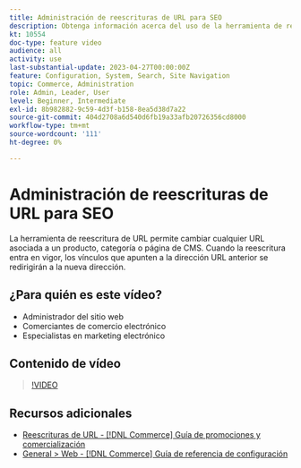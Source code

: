 ```yaml
---
title: Administración de reescrituras de URL para SEO
description: Obtenga información acerca del uso de la herramienta de reescritura de URL para cambiar cualquier dirección URL asociada a un producto, categoría o página de CMS.
kt: 10554
doc-type: feature video
audience: all
activity: use
last-substantial-update: 2023-04-27T00:00:00Z
feature: Configuration, System, Search, Site Navigation
topic: Commerce, Administration
role: Admin, Leader, User
level: Beginner, Intermediate
exl-id: 8b982882-9c59-4d3f-b158-8ea5d38d7a22
source-git-commit: 404d2708a6d540d6fb19a33afb20726356cd8000
workflow-type: tm+mt
source-wordcount: '111'
ht-degree: 0%

---
```


# Administración de reescrituras de URL para SEO

La herramienta de reescritura de URL permite cambiar cualquier URL asociada a un producto, categoría o página de CMS. Cuando la reescritura entra en vigor, los vínculos que apunten a la dirección URL anterior se redirigirán a la nueva dirección.

## ¿Para quién es este vídeo?

- Administrador del sitio web
- Comerciantes de comercio electrónico
- Especialistas en marketing electrónico

## Contenido de vídeo

>[!VIDEO](https://video.tv.adobe.com/v/343751?quality=12&learn=on)

## Recursos adicionales

- [Reescrituras de URL - [!DNL Commerce] Guía de promociones y comercialización](https://experienceleague.adobe.com/docs/commerce-admin/marketing/seo/url-rewrites/url-rewrite.html)
- [General > Web - [!DNL Commerce] Guía de referencia de configuración](https://experienceleague.adobe.com/docs/commerce-admin/config/general/web.html)
